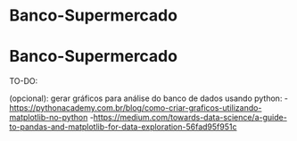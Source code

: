 # Banco-Supermercado
# Banco-Supermercado
TO-DO:

(opcional): gerar gráficos para análise do banco de dados usando python:
-https://pythonacademy.com.br/blog/como-criar-graficos-utilizando-matplotlib-no-python
-https://medium.com/towards-data-science/a-guide-to-pandas-and-matplotlib-for-data-exploration-56fad95f951c